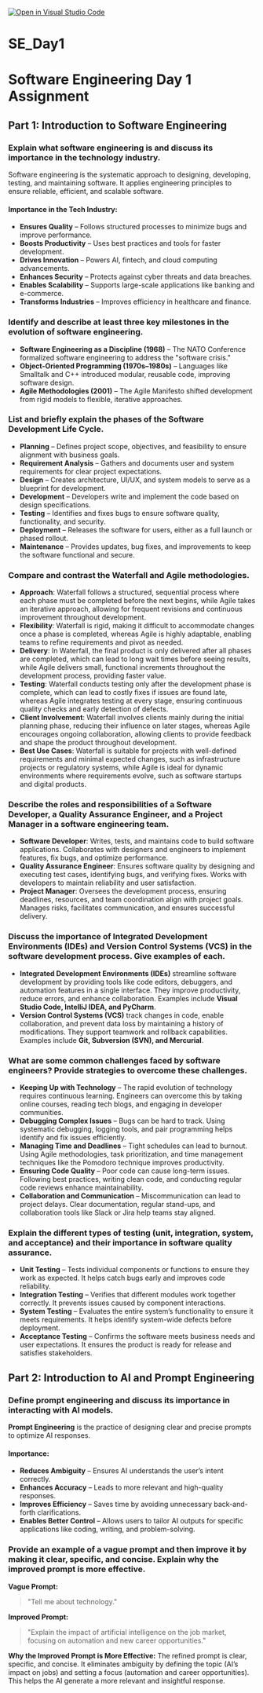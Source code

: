[![Open in Visual Studio Code](https://classroom.github.com/assets/open-in-vscode-2e0aaae1b6195c2367325f4f02e2d04e9abb55f0b24a779b69b11b9e10269abc.svg)](https://classroom.github.com/online_ide?assignment_repo_id=18423048&assignment_repo_type=AssignmentRepo)
# SE_Day1

# Software Engineering Day 1 Assignment

## Part 1: Introduction to Software Engineering

### Explain what software engineering is and discuss its importance in the technology industry.

Software engineering is the systematic approach to designing, developing, testing, and maintaining software. It applies engineering principles to ensure reliable, efficient, and scalable software.

#### Importance in the Tech Industry:
- **Ensures Quality** – Follows structured processes to minimize bugs and improve performance.
- **Boosts Productivity** – Uses best practices and tools for faster development.
- **Drives Innovation** – Powers AI, fintech, and cloud computing advancements.
- **Enhances Security** – Protects against cyber threats and data breaches.
- **Enables Scalability** – Supports large-scale applications like banking and e-commerce.
- **Transforms Industries** – Improves efficiency in healthcare and finance.

### Identify and describe at least three key milestones in the evolution of software engineering.
- **Software Engineering as a Discipline (1968)** – The NATO Conference formalized software engineering to address the "software crisis."
- **Object-Oriented Programming (1970s–1980s)** – Languages like Smalltalk and C++ introduced modular, reusable code, improving software design.
- **Agile Methodologies (2001)** – The Agile Manifesto shifted development from rigid models to flexible, iterative approaches.

### List and briefly explain the phases of the Software Development Life Cycle.
- **Planning** – Defines project scope, objectives, and feasibility to ensure alignment with business goals.
- **Requirement Analysis** – Gathers and documents user and system requirements for clear project expectations.
- **Design** – Creates architecture, UI/UX, and system models to serve as a blueprint for development.
- **Development** – Developers write and implement the code based on design specifications.
- **Testing** – Identifies and fixes bugs to ensure software quality, functionality, and security.
- **Deployment** – Releases the software for users, either as a full launch or phased rollout.
- **Maintenance** – Provides updates, bug fixes, and improvements to keep the software functional and secure.

### Compare and contrast the Waterfall and Agile methodologies.
- **Approach**: Waterfall follows a structured, sequential process where each phase must be completed before the next begins, while Agile takes an iterative approach, allowing for frequent revisions and continuous improvement throughout development.
- **Flexibility**: Waterfall is rigid, making it difficult to accommodate changes once a phase is completed, whereas Agile is highly adaptable, enabling teams to refine requirements and pivot as needed.
- **Delivery**: In Waterfall, the final product is only delivered after all phases are completed, which can lead to long wait times before seeing results, while Agile delivers small, functional increments throughout the development process, providing faster value.
- **Testing**: Waterfall conducts testing only after the development phase is complete, which can lead to costly fixes if issues are found late, whereas Agile integrates testing at every stage, ensuring continuous quality checks and early detection of defects.
- **Client Involvement**: Waterfall involves clients mainly during the initial planning phase, reducing their influence on later stages, whereas Agile encourages ongoing collaboration, allowing clients to provide feedback and shape the product throughout development.
- **Best Use Cases**: Waterfall is suitable for projects with well-defined requirements and minimal expected changes, such as infrastructure projects or regulatory systems, while Agile is ideal for dynamic environments where requirements evolve, such as software startups and digital products.

### Describe the roles and responsibilities of a Software Developer, a Quality Assurance Engineer, and a Project Manager in a software engineering team.
- **Software Developer**: Writes, tests, and maintains code to build software applications. Collaborates with designers and engineers to implement features, fix bugs, and optimize performance.
- **Quality Assurance Engineer**: Ensures software quality by designing and executing test cases, identifying bugs, and verifying fixes. Works with developers to maintain reliability and user satisfaction.
- **Project Manager**: Oversees the development process, ensuring deadlines, resources, and team coordination align with project goals. Manages risks, facilitates communication, and ensures successful delivery.

### Discuss the importance of Integrated Development Environments (IDEs) and Version Control Systems (VCS) in the software development process. Give examples of each.
- **Integrated Development Environments (IDEs)** streamline software development by providing tools like code editors, debuggers, and automation features in a single interface. They improve productivity, reduce errors, and enhance collaboration. Examples include **Visual Studio Code, IntelliJ IDEA, and PyCharm**.
- **Version Control Systems (VCS)** track changes in code, enable collaboration, and prevent data loss by maintaining a history of modifications. They support teamwork and rollback capabilities. Examples include **Git, Subversion (SVN), and Mercurial**.

### What are some common challenges faced by software engineers? Provide strategies to overcome these challenges.
- **Keeping Up with Technology** – The rapid evolution of technology requires continuous learning. Engineers can overcome this by taking online courses, reading tech blogs, and engaging in developer communities.
- **Debugging Complex Issues** – Bugs can be hard to track. Using systematic debugging, logging tools, and pair programming helps identify and fix issues efficiently.
- **Managing Time and Deadlines** – Tight schedules can lead to burnout. Using Agile methodologies, task prioritization, and time management techniques like the Pomodoro technique improves productivity.
- **Ensuring Code Quality** – Poor code can cause long-term issues. Following best practices, writing clean code, and conducting regular code reviews enhance maintainability.
- **Collaboration and Communication** – Miscommunication can lead to project delays. Clear documentation, regular stand-ups, and collaboration tools like Slack or Jira help teams stay aligned.

### Explain the different types of testing (unit, integration, system, and acceptance) and their importance in software quality assurance.
- **Unit Testing** – Tests individual components or functions to ensure they work as expected. It helps catch bugs early and improves code reliability.
- **Integration Testing** – Verifies that different modules work together correctly. It prevents issues caused by component interactions.
- **System Testing** – Evaluates the entire system’s functionality to ensure it meets requirements. It helps identify system-wide defects before deployment.
- **Acceptance Testing** – Confirms the software meets business needs and user expectations. It ensures the product is ready for release and satisfies stakeholders.

## Part 2: Introduction to AI and Prompt Engineering

### Define prompt engineering and discuss its importance in interacting with AI models.

**Prompt Engineering** is the practice of designing clear and precise prompts to optimize AI responses. 

#### Importance:
- **Reduces Ambiguity** – Ensures AI understands the user’s intent correctly.
- **Enhances Accuracy** – Leads to more relevant and high-quality responses.
- **Improves Efficiency** – Saves time by avoiding unnecessary back-and-forth clarifications.
- **Enables Better Control** – Allows users to tailor AI outputs for specific applications like coding, writing, and problem-solving.

### Provide an example of a vague prompt and then improve it by making it clear, specific, and concise. Explain why the improved prompt is more effective.

**Vague Prompt:**
> "Tell me about technology."

**Improved Prompt:**
> "Explain the impact of artificial intelligence on the job market, focusing on automation and new career opportunities."

**Why the Improved Prompt is More Effective:**
The refined prompt is clear, specific, and concise. It eliminates ambiguity by defining the topic (AI’s impact on jobs) and setting a focus (automation and career opportunities). This helps the AI generate a more relevant and insightful response.


